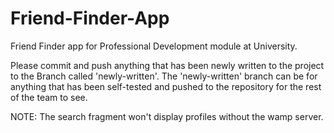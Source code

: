 # Friend-Finder-App
Friend Finder app for Professional Development module at University.

Please commit and push anything that has been newly written to the project to the Branch called 'newly-written'. 
The 'newly-written' branch can be for anything that has been self-tested and pushed to the repository for the rest of the team to see. 

NOTE: The search fragment won't display profiles without the wamp server. 
